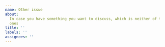 ```yaml
---
name: Other issue
about:
  In case you have something you want to discuss, which is neither of the other
  ones
title: ''
labels: ''
assignees: ''
---
```

